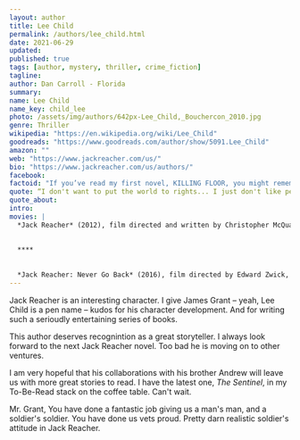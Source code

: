 ```yaml
---
layout: author
title: Lee Child
permalink: /authors/lee_child.html
date: 2021-06-29
updated: 
published: true
tags: [author, mystery, thriller, crime_fiction]
tagline: 
author: Dan Carroll - Florida
summary: 
name: Lee Child
name_key: child_lee
photo: /assets/img/authors/642px-Lee_Child,_Bouchercon_2010.jpg
genre: Thriller
wikipedia: "https://en.wikipedia.org/wiki/Lee_Child"
goodreads: "https://www.goodreads.com/author/show/5091.Lee_Child"
amazon: ""
web: "https://www.jackreacher.com/us/"
bio: "https://www.jackreacher.com/us/authors/"
facebook: 
factoid: "If you’ve read my first novel, KILLING FLOOR, you might remember it’s written in first person. It isn’t until Chapter Two when someone asks my main character for his name. I had no idea. My wife enlisted me to help her with the shopping, and while I was at the store a nice little old lady asked if I would reach some cans placed on a high shelf. After she thanked me, my wife said if the writing didn’t work out, I could get a job as a “reacher” in a supermarket and I thought, \"Good name!\""
quote: “I don't want to put the world to rights... I just don't like people who put the world to wrongs.”
quote_about: 
intro: 
movies: |
  *Jack Reacher* (2012), film directed and written by Christopher McQuarrie, based on novel *One Shot*. An American thriller film starring Tom Cruise. Grant made a cameo appearance as a police desk sergeant in the film.
  
  
  ****
  
  
  *Jack Reacher: Never Go Back* (2016), film directed by Edward Zwick, and written by Richard Wenk, Zwick, and Marshall Herskovitz, based on novel *Never Go Back*. With Tom Cruise reprising the role. In the film, the final scene is set in New Orleans, which was not a location in the book. The author approved this addition to help the New Orleans economy. In the film, Grant made a cameo appearance as a TSA agent.
---
```


Jack Reacher is an interesting character. I give James Grant – yeah, Lee Child is a pen name – kudos for his character development. And for writing such a serioudly entertaining series of books.

This author deserves recognintion as a great storyteller. I always look forward to the next Jack Reacher novel. Too bad he is moving on to other ventures.

I am very hopeful that his collaborations with his brother Andrew will leave us with more great stories to read. I have the latest one, *The Sentinel*, in my To-Be-Read stack on the coffee table. Can't wait.

Mr. Grant, You have done a fantastic job giving us a man's man, and a soldier's soldier. You have done us vets proud. Pretty darn realistic soldier's attitude in Jack Reacher.

